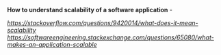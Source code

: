 
**How to understand scalability of a software application** - 

*https://stackoverflow.com/questions/9420014/what-does-it-mean-scalability*
*https://softwareengineering.stackexchange.com/questions/65080/what-makes-an-application-scalable*

